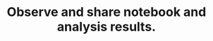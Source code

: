 ---
title: Observe and share notebook and analysis results. 
blurb: Observe and share notebook and analysis results.
user-stories:
- USERSTORY-85
---